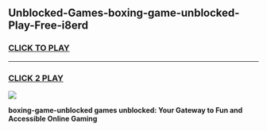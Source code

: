 
## Unblocked-Games-boxing-game-unblocked-Play-Free-i8erd
<h3>
<a href="https://premium76.site?title=boxing-game-unblocked&ref=22A">CLICK TO PLAY</a></h3>
<hr>

<h3>
<a href="https://premium76.site?title=boxing-game-unblocked&ref=22A">CLICK 2 PLAY</a>
  
</h3>

<a href="https://premium76.site?title=boxing-game-unblocked&ref=22A"><img src="https://clearcache.store/games.png"></a>


**boxing-game-unblocked games unblocked: Your Gateway to Fun and Accessible Online Gaming**
